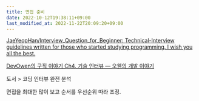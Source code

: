 ```yaml
---
title: 면접 준비
date: 2022-10-12T19:38:11+09:00
last_modified_at: 2022-11-22T20:09:20+09:00
---
```

[JaeYeopHan/Interview_Question_for_Beginner: Technical-Interview guidelines written for those who started studying programming. I wish you all the best.](https://github.com/JaeYeopHan/Interview_Question_for_Beginner)

[DevOwen의 구직 이야기 Ch4. 기술 인터뷰 — 오웬의 개발 이야기](https://devowen.com/297)

도서 > 코딩 인터뷰 완전 분석

면접을 최대한 많이 보고 순서를 우선순위 따라 조정.